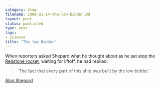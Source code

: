 ```yaml
--- 
category: blog
filename: 2009-01-14-the-low-bidder.md
layout: post
status: published
type: post
tags: 
- Science
title: "The low Bidder"
---
```

When reporters asked Shepard what he thought about as he sat atop the [Redstone rocket](http://en.wikipedia.org/wiki/Mercury-Redstone_Launch_Vehicle), waiting for liftoff, he had replied:
> 'The fact that every part of this ship was built by the low bidder.'

[Alan Shepard](http://en.wikipedia.org/wiki/Alan_Shepard)
